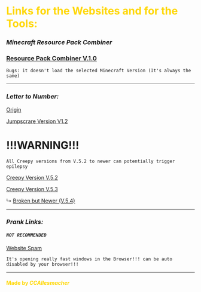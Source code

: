 # <font color="gold">Links for the Websites and for the Tools:</font>


### <span style="green">***Minecraft Resource Pack Combiner***</span>

### <span style="color:green">[Resource Pack Combiner V.1.0](https://ccallesmacher.github.io/Tools-Websites/Combiner/Combiner.html)</span> 

`Bugs: it doesn't load the selected Minecraft Version (It's always the same)`

---

### <span style="green">***Letter to Number:***</span>


<span style="yellow">[Origin](https://ccallesmacher.github.io/Tools-Websites/LettertoNumber/LettertoNumber.html)</span> 

<span style="grey">[Jumpscrare Version V1.2](https://ccallesmacher.github.io/Tools-Websites/LettertoNumber/Lettertonumber.html)</span>


# <span style="red">!!!WARNING!!!</span>


`All Creepy versions from V.5.2 to newer can potentially trigger epilepsy`

<span style="red">[Creepy Version V.5.2](https://ccallesmacher.github.io/Tools-Websites/LettertoNumber/save%20V.5.2/anti-virus.html)</span> 
   
<span style="red">[Creepy Version V.5.3](https://ccallesmacher.github.io/Tools-Websites/LettertoNumber/save%20V.5.3/anti-virus.html)</span> 

   ↳ <span style="red">[Broken but Newer (V.5.4)](https://ccallesmacher.github.io/Tools-Websites/LettertoNumber/save%20V.5.3/notgood/anti-virus.html)</span> 

---

### <span style="green">***Prank Links:***</span>

#### <span style="orange">***`NOT RECOMMENDED`***</span>

<span style="red">[Website Spam](https://ccallesmacher.github.io/Tools-Websites/Prank-Links/Window_Spam.html)</span>

`It's opening really fast windows in the Browser!!! can be auto disabled by your browser!!!`



---

#### <font color="gold">Made by ___CCAllesmacher___</font>
